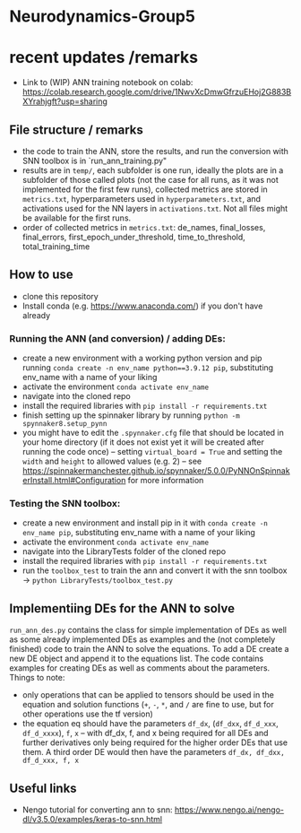 # Neurodynamics-Group5
# recent updates /remarks
- Link to (WIP) ANN training notebook on colab: https://colab.research.google.com/drive/1NwvXcDmwGfrzuEHoj2G883BXYrahjgft?usp=sharing

## File structure / remarks
- the code to train the ANN, store the results, and run the conversion with SNN toolbox is in `run_ann_training.py"
- results are in `temp/`, each subfolder is one run, ideally the plots are in a subfolder of those called plots (not the case for all runs, as it was not implemented for the first few runs), collected metrics are stored in `metrics.txt`, hyperparameters used in `hyperparameters.txt`, and activations used for the NN layers in `activations.txt`. Not all files might be available for the first runs.
- order of collected metrics in `metrics.txt`: de_names, final_losses, final_errors, first_epoch_under_threshold, time_to_threshold, total_training_time

## How to use
- clone this repository
- Install conda (e.g. https://www.anaconda.com/) if you don't have already

### Running the ANN (and conversion) / adding DEs:
  - create a new environment with a working python version and pip running `conda create -n env_name python==3.9.12 pip`, substituting env_name with a name of your liking
  - activate the environment `conda activate env_name`
  - navigate into the cloned repo
  - install the required libraries with `pip install -r requirements.txt`
  - finish setting up the spinnaker library by running `python -m spynnaker8.setup_pynn`
  - you might have to edit the `.spynnaker.cfg` file that should be located in your home directory (if it does not exist yet it will be created after running the code once) – setting `virtual_board = True` and setting the `width` and `height` to allowed values (e.g. 2) – see https://spinnakermanchester.github.io/spynnaker/5.0.0/PyNNOnSpinnakerInstall.html#Configuration for more information
  
### Testing the SNN toolbox:
  - create a new environment and install pip in it with `conda create -n env_name pip`, substituting env_name with a name of your liking
  - activate the environment `conda activate env_name`
  - navigate into the LibraryTests folder of the cloned repo
  - install the required libraries with `pip install -r requirements.txt`
  - run the `toolbox_test` to train the ann and convert it with the snn toolbox -> `python LibraryTests/toolbox_test.py`


## Implementiing DEs for the ANN to solve
`run_ann_des.py` contains the class for simple implementation of DEs as well as some already implemented DEs as examples and the (not completely finished) code to train the ANN to solve the equations.
To add a DE create a new DE object and append it to the equations list. The code contains examples for creating DEs as well as comments about the parameters.
Things to note:
- only operations that can be applied to tensors should be used in the equation and solution functions (`+`, `-`, `*`, and `/` are fine to use, but for other operations use the tf version)
- the equation eq should have the parameters `df_dx`, (`df_dxx`, `df_d_xxx`, `df_d_xxxx`), `f`, `x`  – with df_dx, f, and x being required for all DEs and further derivatives only being required for the higher order DEs that use them. A third order DE would then have the parameters `df_dx, df_dxx, df_d_xxx, f, x`


## Useful links
- Nengo tutorial for converting ann to snn: https://www.nengo.ai/nengo-dl/v3.5.0/examples/keras-to-snn.html
